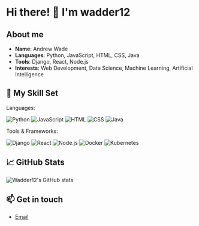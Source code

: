 # Hi there! 👋 I'm wadder12



## About me

- **Name**: Andrew Wade
- **Languages**: Python, JavaScript, HTML, CSS, Java
- **Tools**: Django, React, Node.js
- **Interests**: Web Development, Data Science, Machine Learning, Artificial Intelligence



## 🚀 My Skill Set

Languages:

![Python](https://img.shields.io/badge/-Python-black?style=flat-square&logo=Python)
![JavaScript](https://img.shields.io/badge/-JavaScript-black?style=flat-square&logo=javascript)
![HTML](https://img.shields.io/badge/-HTML-black?style=flat-square&logo=HTML5)
![CSS](https://img.shields.io/badge/-CSS-black?style=flat-square&logo=CSS3&logoColor=1572B6)
![Java](https://img.shields.io/badge/-Java-black?style=flat-square&logo=Java&logoColor=007396)

Tools & Frameworks:

![Django](https://img.shields.io/badge/-Django-black?style=flat-square&logo=django)
![React](https://img.shields.io/badge/-React-black?style=flat-square&logo=react)
![Node.js](https://img.shields.io/badge/-Node.js-black?style=flat-square&logo=node.js)
![Docker](https://img.shields.io/badge/-Docker-black?style=flat-square&logo=docker)
![Kubernetes](https://img.shields.io/badge/-Kubernetes-black?style=flat-square&logo=kubernetes)

## 📈 GitHub Stats

![Wadder12's GitHub stats](https://github-readme-stats.vercel.app/api?username=wadder12&show_icons=true&theme=radical&count_private=true&include_all_commits=true)


## 📫 Get in touch
- [Email](mailto:wadderproject@gmail.com)


